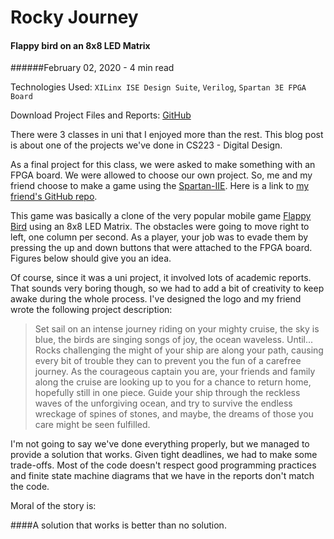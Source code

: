 <MetaDecorator description="Flappy bird on an 8x8 LED Matrix" title="CK - Rocky Journey" />

# Rocky Journey

#### Flappy bird on an 8x8 LED Matrix

######February 02, 2020 - 4 min read

Technologies Used: `XILinx ISE Design Suite`, `Verilog`, `Spartan 3E FPGA Board`

Download Project Files and Reports: [GitHub](https://github.com/celikkoseoglu/Rocky-Journey)

There were 3 classes in uni that I enjoyed more than the rest. This blog post is
about one of the projects we've done in CS223 - Digital Design.

As a final project for this class, we were asked to make something with an FPGA
board. We were allowed to choose our own project. So, me and my friend choose to make a game
using the [Spartan-IIE](https://www.xilinx.com/support/documentation/data_sheets/ds077.pdf).
Here is a link to [my friend's GitHub repo](https://github.com/berkevren).

This game was basically a clone of the very popular mobile game [Flappy Bird](https://flappybird.io/)
using an 8x8 LED Matrix. The obstacles were going to move right to left, one column per second.
As a player, your job was to evade them by pressing the up and down buttons that were attached to
the FPGA board. Figures below should give you an idea.

 <MediaCarousel folder="rockyJourney" images="rockyJourneyObstacles.png"/>

Of course, since it was a uni project, it involved lots of academic reports. That sounds very
boring though, so we had to add a bit of creativity to keep awake during the whole process.
I've designed the logo and my friend wrote the following project description:

> Set sail on an intense journey riding on your mighty cruise, the sky is blue, the birds
> are singing songs of joy, the ocean waveless. Until... Rocks challenging the might of your
> ship are along your path, causing every bit of trouble they can to prevent you the fun of
> a carefree journey. As the courageous captain you are, your friends and family along the
> cruise are looking up to you for a chance to return home, hopefully still in one piece.
> Guide your ship through the reckless waves of the unforgiving ocean, and try to survive the
> endless wreckage of spines of stones, and maybe, the dreams of those you care might be seen fulfilled.

 <MediaCarousel folder="rockyJourney" images="RockyJourney.svg"/>

I'm not going to say we've done everything properly, but we managed to provide a solution that
works. Given tight deadlines, we had to make some trade-offs. Most of the code
doesn't respect good programming practices and finite state machine diagrams that we have in
the reports don't match the code.

Moral of the story is:

####A solution that works is better than no solution.